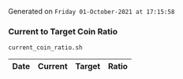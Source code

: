 Generated on `Friday 01-October-2021 at 17:15:58`

### Current to Target Coin Ratio
`current_coin_ratio.sh`

Date|Current|Target|Ratio
---|---|---|---
